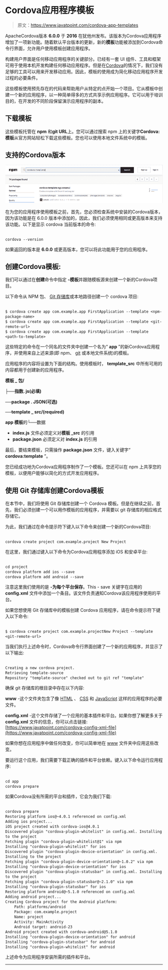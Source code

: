 # Cordova应用程序模板

> 原文：<https://www.javatpoint.com/cordova-app-templates>

ApacheCordova版本 **6.0.0** 于 **2016** 在犹他州发布。该版本为Cordova应用程序增加了一项新功能。随着默认平台版本的更新，新的**模板**功能被添加到Cordova命令行界面，允许用户使用模板创建应用程序。

构建用户界面是任何移动应用程序的关键部分。已经有一套 UI 组件、工具和框架可用于使用本机开发构建任何移动应用程序。但是在[Cordova](https://www.javatpoint.com/apache-cordova)的情况下，我们没有足够的工具可以用来开发移动应用。因此，模板的使用成为简化移动应用程序开发过程的必要条件。

这些模板使用预先存在的代码来帮助用户从特定的点开始一个项目。它从模板中创建一个新的应用程序，以一种简单得多的方式共享示例应用程序。它可以用于培训目的，在开发的不同阶段保留演示应用程序的副本。

## 下载模板

这些模板托管在 **npm** 和**git URL**上。您可以通过搜索 npm 上的关键字**Cordova:模板**从官方网站轻松下载这些模板。您也可以使用本地文件系统中的模板。

## 支持的Cordova版本

![Cordova App Templates](img/7eb23fbc4c620c4f19698c653248fdfe.png)

在为您的应用程序使用模板之前，首先，您必须检查系统中安装的Cordova版本，因为该功能是在 6.0.0 版本中添加的，因此，我们必须使用相同或更高版本来支持该功能。以下是显示 cordova 当前版本的命令:

```

cordova --version

```

如果返回的版本是 **6.0.0** 或更高版本，您可以将此功能用于您的应用程序。

## 创建Cordova模板:

我们可以通过在**创建**命令中指定 **-模板**并跟随模板源来创建一个新的Cordova项目。

以下命令从 NPM 包、 [Git 存储库](https://www.javatpoint.com/git-repository)或本地路径创建一个 cordova 项目:

```

$ cordova create app com.example.app FirstApplication --template <npm-package-name>
$ cordova create app com.example.app FirstApplication --template <git-remote-url>
$ cordova create app com.example.app FirstApplication --template <path-to-template>

```

这些特定的命令在一个同名的文件夹中创建一个名为“ **app** ”的新Cordova应用程序，并使用来自上述来源(即 npm、 [git](https://www.javatpoint.com/git) 或本地文件系统)的模板。

应用程序的内容将设置为下面的结构。使用模板时， **template_src** 中所有可用的内容都用于创建新的应用程序。

**模板 _ 包/**

**├──指数. js(必填)**

**──package . JSON(可选)**

**──template _ src/(required)**

**app 模板**的└──数据

*   **index.js** 文件必须定义对**模板 _src** 的引用
*   **package.json** 必须定义对 **index.js** 的引用

最后，要结束模板，只需操作 **package.json** 文件，键入关键字“ **cordova:template** ”。

您已经成功地为Cordova应用程序制作了一个模板。您还可以在 npm 上共享您的模板，以便用户能够以简化的方式开发应用程序。

## 使用 Git 存储库创建Cordova模板

在本节中，我们将使用 Git 存储库创建一个 Cordova 模板。但是在继续之前，首先，我们必须创建一个可以用作模板的应用程序，并需要以 git 存储库的相应格式存储它。

为此，我们通过在命令提示符下键入以下命令来创建一个新的Cordova项目:

```

cordova create project com.example.project New Project

```

在这里，我们通过键入以下命令为Cordova应用程序添加 iOS 和安卓平台:

```

cd project
cordova platform add ios --save 
cordova platform add android --save

```

注意这里我们使用的是 **-为每个平台保存**。This - save 关键字在应用的 **config.xml** 文件中添加一个条目。该文件负责通知Cordova该应用程序使用的平台。

如果您想使用 Git 存储库中的模板创建 Cordova 应用程序，请在命令提示符下键入以下命令:

```

$ cordova create project com.example.projectNew Project --template <git-remote-url>

```

当我们执行上述命令时，Cordova命令行界面创建了一个新的应用程序，并显示了以下输出:

```

Creating a new cordova project.
Retrieving template-source
Repository "template-source" checked out to git ref "template"

```

确保 git 存储库的根目录中存在以下内容:

**www** -这个文件夹包含了像 [HTML](https://www.javatpoint.com/html-tutorial) 、 [CSS](https://www.javatpoint.com/css-tutorial) 和 [JavaScript](https://www.javatpoint.com/javascript-tutorial) 这样的应用程序的必要文件。

**config.xml** -这个文件存储了一个应用的基本插件和平台。如果你想了解更多关于 **config.xml** 文件的信息，你可以点击链接:[https://www.javatpoint.com/cordova-config-xml-file](https://www.javatpoint.com/cordova-config-xml-file)

如果你想在应用程序中做任何改变，你可以简单地在 [www](https://www.javatpoint.com/www-full-form) 文件夹中应用这些改变。

要运行这个应用，我们需要下载正确的插件和平台依赖。键入以下命令运行应用程序:

```

cd app
cordova prepare

```

如果Cordova没有所需的平台和插件，它会为我们下载:

```

cordova prepare
Restoring platform ios@~4.0.1 referenced on config.xml
Adding ios project...
iOS project created with cordova-ios@4.0.1
Discovered plugin "cordova-plugin-whitelist" in config.xml. Installing to the project
Fetching plugin "cordova-plugin-whitelist@1" via npm
Installing "cordova-plugin-whitelist" for ios
Discovered plugin "cordova-plugin-device-orientation" in config.xml. Installing to the project
Fetching plugin "cordova-plugin-device-orientation@~1.0.2" via npm
Installing "cordova-plugin-device-orientation" for ios
Discovered plugin "cordova-plugin-statusbar" in config.xml. Installing to the project
Fetching plugin "cordova-plugin-statusbar@~2.1.0" via npm
Installing "cordova-plugin-statusbar" for ios
Restoring platform android@~5.1.0 referenced on config.xml
Adding android project...
Creating Cordova project for the Android platform:
    Path: platforms/android
    Package: com.example.project
    Name: project
    Activity: MainActivity
    Android target: android-23
Android project created with cordova-android@5.1.0
Installing "cordova-plugin-device-orientation" for android
Installing "cordova-plugin-statusbar" for android
Installing "cordova-plugin-whitelist" for android

```

上述命令为应用程序安装所需的插件和平台。

* * *